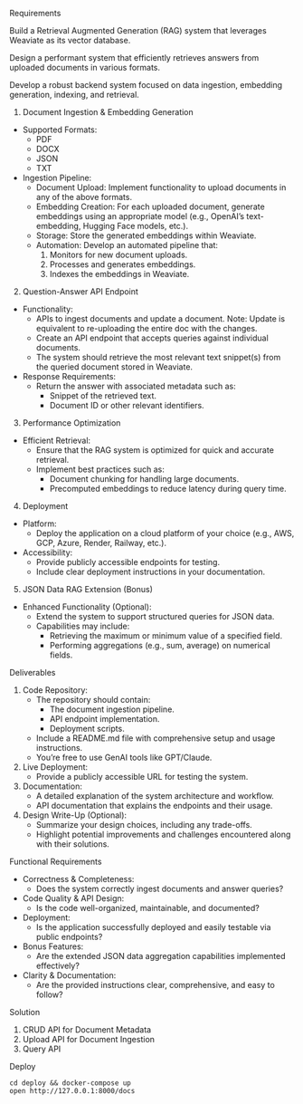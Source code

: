 Requirements

Build a Retrieval Augmented Generation (RAG) system that leverages Weaviate as its vector database.

Design a performant system that efficiently retrieves answers from uploaded documents in various formats.

Develop a robust backend system focused on data ingestion, embedding generation, indexing, and retrieval.

1. Document Ingestion & Embedding Generation
* Supported Formats:
    * PDF
    * DOCX
    * JSON
    * TXT
* Ingestion Pipeline:
    * Document Upload: Implement functionality to upload documents in any of the above formats.
    * Embedding Creation: For each uploaded document, generate embeddings using an appropriate model (e.g., OpenAI’s text-embedding, Hugging Face models, etc.).
    * Storage: Store the generated embeddings within Weaviate.
    * Automation: Develop an automated pipeline that:
        1. Monitors for new document uploads.
        2. Processes and generates embeddings.
        3. Indexes the embeddings in Weaviate.
2. Question-Answer API Endpoint
* Functionality:
    * APIs to ingest documents and update a document. Note: Update is equivalent to re-uploading the entire doc with the changes.
    * Create an API endpoint that accepts queries against individual documents.
    * The system should retrieve the most relevant text snippet(s) from the queried document stored in Weaviate.
* Response Requirements:
    * Return the answer with associated metadata such as:
        * Snippet of the retrieved text.
        * Document ID or other relevant identifiers.
3. Performance Optimization
* Efficient Retrieval:
    * Ensure that the RAG system is optimized for quick and accurate retrieval.
    * Implement best practices such as:
        * Document chunking for handling large documents.
        * Precomputed embeddings to reduce latency during query time.
4. Deployment
* Platform:
    * Deploy the application on a cloud platform of your choice (e.g., AWS, GCP, Azure, Render, Railway, etc.).
* Accessibility:
    * Provide publicly accessible endpoints for testing.
    * Include clear deployment instructions in your documentation.
5. JSON Data RAG Extension (Bonus)
* Enhanced Functionality (Optional):
    * Extend the system to support structured queries for JSON data.
    * Capabilities may include:
        * Retrieving the maximum or minimum value of a specified field.
        * Performing aggregations (e.g., sum, average) on numerical fields.

Deliverables
1. Code Repository:
    * The repository should contain:
        * The document ingestion pipeline.
        * API endpoint implementation.
        * Deployment scripts.
    * Include a README.md file with comprehensive setup and usage instructions.
    * You’re free to use GenAI tools like GPT/Claude.
2. Live Deployment:
    * Provide a publicly accessible URL for testing the system.
3. Documentation:
    * A detailed explanation of the system architecture and workflow.
    * API documentation that explains the endpoints and their usage.
4. Design Write-Up (Optional):
    * Summarize your design choices, including any trade-offs.
    * Highlight potential improvements and challenges encountered along with their solutions.

Functional Requirements
* Correctness & Completeness:
    * Does the system correctly ingest documents and answer queries?
* Code Quality & API Design:
    * Is the code well-organized, maintainable, and documented?
* Deployment:
    * Is the application successfully deployed and easily testable via public endpoints?
* Bonus Features:
    * Are the extended JSON data aggregation capabilities implemented effectively?
* Clarity & Documentation:
    * Are the provided instructions clear, comprehensive, and easy to follow?

Solution

1. CRUD API for Document Metadata
2. Upload API for Document Ingestion
3. Query API

Deploy

```
cd deploy && docker-compose up
open http://127.0.0.1:8000/docs
```